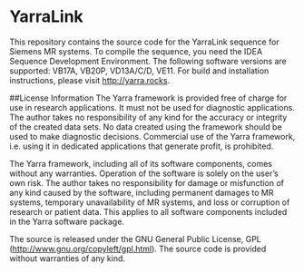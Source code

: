 # YarraLink

This repository contains the source code for the YarraLink sequence for Siemens MR systems. To compile the sequence, you need the IDEA Sequence Development Environment. The following software versions are supported: VB17A, VB20P, VD13A/C/D, VE11. For build and installation instructions, please visit http://yarra.rocks. 

##License Information
The Yarra framework is provided free of charge for use in research applications. It must not be used for diagnostic applications. The author takes no responsibility of any kind for the accuracy or integrity of the created data sets. No data created using the framework should be used to make diagnostic decisions. Commercial use of the Yarra framework, i.e. using it in dedicated applications that generate profit, is prohibited. 

The Yarra framework, including all of its software components, comes without any warranties. Operation of the software is solely on the user’s own risk. The author takes no responsibility for damage or misfunction of any kind caused by the software, including permanent damages to MR systems, temporary unavailability of MR systems, and loss or corruption of research or patient data. This applies to all software components included in the Yarra software package.

The source is released under the GNU General Public License, GPL (http://www.gnu.org/copyleft/gpl.html). The source code is provided without warranties of any kind.